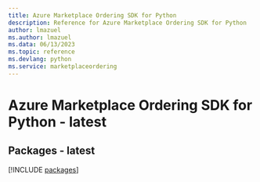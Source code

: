 ```yaml
---
title: Azure Marketplace Ordering SDK for Python
description: Reference for Azure Marketplace Ordering SDK for Python
author: lmazuel
ms.author: lmazuel
ms.data: 06/13/2023
ms.topic: reference
ms.devlang: python
ms.service: marketplaceordering
---
```

# Azure Marketplace Ordering SDK for Python - latest
## Packages - latest
[!INCLUDE [packages](marketplace-ordering-index.md)]